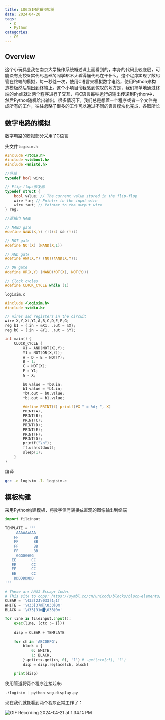```yaml
---
title: LOGISIM逻辑模拟器
date: 2024-04-20
tags: 
  - C
  - Python
categories: 
  - CS
---
```


## Overview

这个小玩具是我在南京大学操作系统概述课上面看到的，本身的代码比较底层，可能没有比较坚实代码基础的同学都不大看得懂代码在干什么。这个程序实现了数码管在终端的模拟，每一秒跳一次，使用C语言来模拟数字电路，使用Python来构造模板然后输出到终端上。这个小项目令我感到惊叹的地方是，我们简单地通过终端的shell就让两个程序进行了交互，将C语言每秒运行的输出传递到Python中，然后Python随机给出输出。很多情况下，我们总是想着一个程序或者一个文件完成所有的工作，往往忽略了很多的工作可以通过不同的语言模块化完成，各取所长

<!-- more -->

## 数字电路的模拟

数字电路的模拟部分采用了C语言

头文件`logisim.h`

```c
#include <stdio.h>
#include <stdbool.h>
#include <unistd.h>

//导线
typedef bool wire;

// Flip-flops触发器
typedef struct {
    bool value; // The current value stored in the flip-flop
    wire *in; // Pointer to the input wire
    wire *out; // Pointer to the output wire
} reg;

//逻辑门 NAND

// NAND gate
#define NAND(X,Y) (!((X) && (Y)))

// NOT gate
#define NOT(X) (NAND(X,1))

// AND gate
#define AND(X,Y) (NOT(NAND(X,Y)))

// OR gate
#define OR(X,Y) (NAND(NOT(X), NOT(Y)))

// Clock cycles
#define CLOCK_CYCLE while (1)
```

`logisim.c`

```c
#include <logisim.h>
#include <stdio.h>

// Wires and registers in the circuit
wire X,Y,X1,Y1,A,B,C,D,E,F,G;
reg b1 = {.in = &X1, .out = &X};
reg b0 = {.in = &Y1, .out = &Y};

int main() {
    CLOCK_CYCLE {
        X1 = AND(NOT(X),Y);
        Y1 = NOT(OR(X,Y));
        A = D = E = NOT(Y);
        B = 1;
        C = NOT(X);
        F = Y1;
        G = X;

        b0.value = *b0.in;
        b1.value = *b1.in;
        *b0.out = b0.value;
        *b1.out = b1.value;

        #define PRINT(X) printf(#X " = %d; ", X)
        PRINT(A);
        PRINT(B);
        PRINT(C);
        PRINT(D);
        PRINT(E);
        PRINT(F);
        PRINT(G);
        printf("\n");
        fflush(stdout);
        sleep(1);
    }
}
```

编译

```bash
gcc -o logisim -I. logisim.c
```

## 模板构建

采用Python构建模板，将数字信号转换成直观的图像输出到终端

```python
import fileinput

TEMPLATE = '''
     AAAAAAAAA
    FF       BB
    FF       BB
    FF       BB
    FF       BB
     GGGGGGGG
   EE       CC
   EE       CC
   EE       CC
   EE       CC
    DDDDDDDDD
'''

# These are ANSI Escape Codes
# This site to copy: https://symbl.cc/cn/unicode/blocks/block-elements/
CLEAR = '\033[2J\033[1;1f'
WHITE = '\033[37m░\033[0m'
BLACK = '\033[31m█\033[0m'

for line in fileinput.input():
    exec(line, (ctx := {}))
    
    disp = CLEAR + TEMPLATE
    
    for ch in 'ABCDEFG':
        block = {
            0: WHITE,
            1: BLACK,
        }.get(ctx.get(ch, 0), '?') # .get(ctx[ch], '?')
        disp = disp.replace(ch, block)
        
    print(disp)
```

使用管道将两个程序连接起来:

```bash
./logisim | python seg-display.py
```

现在我们就能看到两个程序正常工作了：

![GIF Recording 2024-04-21 at 1.34.14 PM](https://mdstore.oss-cn-beijing.aliyuncs.com/markdown/GIF%20Recording%202024-04-21%20at%201.34.14%20PM.gif)
